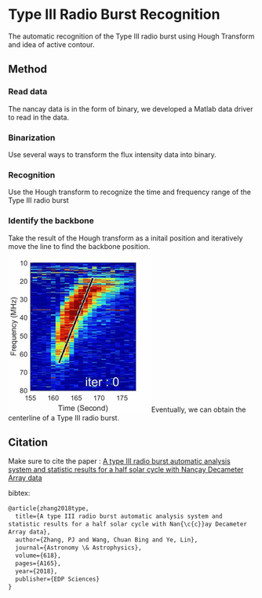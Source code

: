 # Type III Radio Burst Recognition
The automatic recognition of the Type III radio burst using Hough Transform and idea of active contour.

## Method

### Read data

The nancay data is in the form of binary, we developed a Matlab data driver to read in the data.

### Binarization

Use several ways to transform the flux intensity data into binary.

### Recognition

Use the Hough transform to recognize the time and frequency range of the Type III radio burst

### Identify the backbone

Take the result of the Hough transform as a initail position and iteratively move the line to find the backbone position.
![](https://github.com/Pjer-zhang/TypeIIIRadioBurstRecognition/blob/master/img/activecontour.GIF)
Eventually, we can obtain the centerline of a Type III radio burst.


## Citation
Make sure to cite the paper : [A type III radio burst automatic analysis system and statistic results for a half solar cycle with Nançay Decameter Array data](https://www.aanda.org/component/article?access=doi&doi=10.1051/0004-6361/201833260#R16)

bibtex:
```
@article{zhang2018type,
  title={A type III radio burst automatic analysis system and statistic results for a half solar cycle with Nan{\c{c}}ay Decameter Array data},
  author={Zhang, PJ and Wang, Chuan Bing and Ye, Lin},
  journal={Astronomy \& Astrophysics},
  volume={618},
  pages={A165},
  year={2018},
  publisher={EDP Sciences}
}
```
